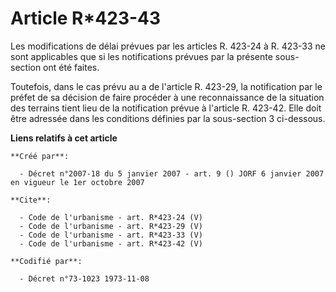 # Article R*423-43

Les modifications de délai prévues par les articles R. 423-24 à R. 423-33 ne sont applicables que si les notifications
prévues par la présente sous-section ont été faites. 

Toutefois, dans le cas prévu au a de l'article R. 423-29, la notification par le préfet de sa décision de faire procéder à
une reconnaissance de la situation des terrains tient lieu de la notification prévue à l'article R. 423-42. Elle doit être
adressée dans les conditions définies par la sous-section 3 ci-dessous.

**Liens relatifs à cet article**

	**Créé par**:

	  - Décret n°2007-18 du 5 janvier 2007 - art. 9 () JORF 6 janvier 2007 en vigueur le 1er octobre 2007

	**Cite**:

	  - Code de l'urbanisme - art. R*423-24 (V)
	  - Code de l'urbanisme - art. R*423-29 (V)
	  - Code de l'urbanisme - art. R*423-33 (V)
	  - Code de l'urbanisme - art. R*423-42 (V)

	**Codifié par**:

	  - Décret n°73-1023 1973-11-08
